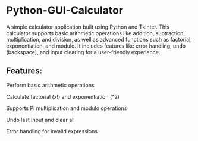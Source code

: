 # Python-GUI-Calculator
A simple calculator application built using Python and Tkinter. This calculator supports basic arithmetic operations like addition, subtraction, multiplication, and division, as well as advanced functions such as factorial, exponentiation, and modulo. It includes features like error handling, undo (backspace), and input clearing for a user-friendly experience.

## Features:
Perform basic arithmetic operations

Calculate factorial (x!) and exponentiation (^2)

Supports Pi multiplication and modulo operations

Undo last input and clear all

Error handling for invalid expressions

